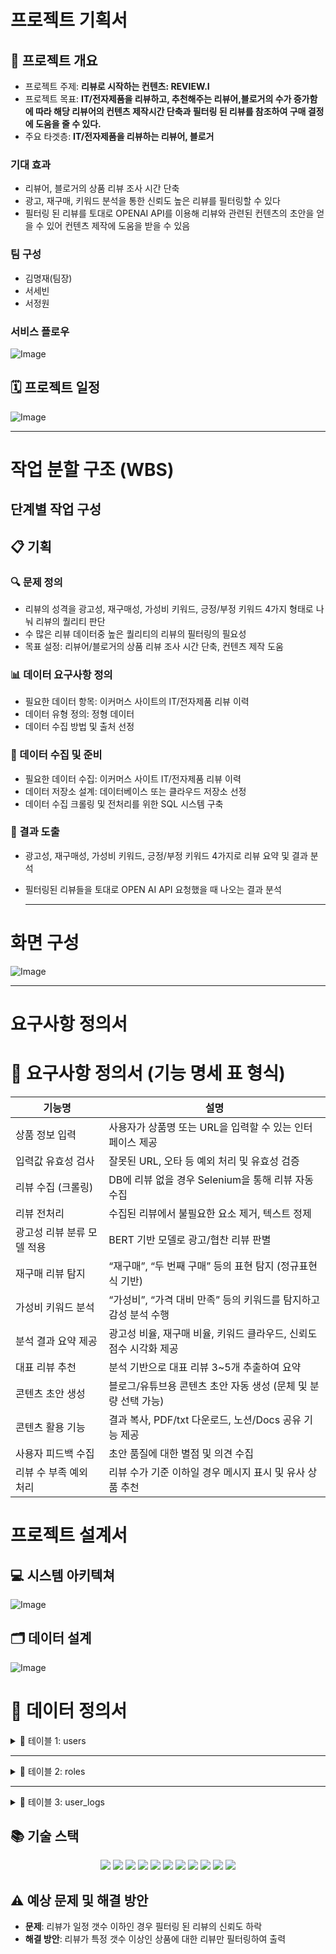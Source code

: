 # 프로젝트 기획서

## 📌 프로젝트 개요
- 프로젝트 주제: **리뷰로 시작하는 컨텐츠: REVIEW.I**
- 프로젝트 목표: **IT/전자제품을 리뷰하고, 추천해주는 리뷰어,블로거의 수가 증가함에 따라 해당 리뷰어의 컨텐츠 제작시간 단축과 필터링 된 리뷰를 참조하여 구매 결정에 도움을 줄 수 있다.**
- 주요 타겟층: **IT/전자제품을 리뷰하는 리뷰어, 블로거**

### 기대 효과
- 리뷰어, 블로거의 상품 리뷰 조사 시간 단축
- 광고, 재구매, 키워드 분석을 통한 신뢰도 높은 리뷰를 필터링할 수 있다
- 필터링 된 리뷰를 토대로 OPENAI API를 이용해 리뷰와 관련된 컨텐츠의 초안을 얻을 수 있어 컨텐츠 제작에 도움을 받을 수 있음

### 팀 구성
- 김명재(팀장)
- 서세빈
- 서정원

### 서비스 플로우
![Image](https://github.com/user-attachments/assets/10ae1b2b-4de2-4625-9f5c-574707318dc3)

## 🗓️ 프로젝트 일정
![Image](https://github.com/user-attachments/assets/7ad77921-0720-43cd-a4c5-06e3a916e9ed)

  ------------------------------

# 작업 분할 구조 (WBS)

## 단계별 작업 구성

## 📋 기획 
### 🔍 문제 정의
- 리뷰의 성격을 광고성, 재구매성, 가성비 키워드, 긍정/부정 키워드 4가지 형태로 나눠 리뷰의 퀄리티 판단
- 수 많은 리뷰 데이터중 높은 퀄리티의 리뷰의 필터링의 필요성
- 목표 설정: 리뷰어/블로거의 상품 리뷰 조사 시간 단축, 컨텐츠 제작 도움

### 📊 데이터 요구사항 정의 
- 필요한 데이터 항목: 이커머스 사이트의 IT/전자제품 리뷰 이력
- 데이터 유형 정의: 정형 데이터
- 데이터 수집 방법 및 출처 선정

### 💾 데이터 수집 및 준비
- 필요한 데이터 수집: 이커머스 사이트 IT/전자제품 리뷰 이력
- 데이터 저장소 설계: 데이터베이스 또는 클라우드 저장소 선정
- 데이터 수집 크롤링 및 전처리를 위한 SQL 시스템 구축

### 📑 결과 도출
- 광고성, 재구매성, 가성비 키워드, 긍정/부정 키워드 4가지로 리뷰 요약 및 결과 분석
- 필터링된 리뷰들을 토대로 OPEN AI API 요청했을 때 나오는 결과 분석

  ------------------------------

# 화면 구성
![Image](https://github.com/user-attachments/assets/15efdb4b-81e0-4726-ad98-b97c44baa7f1)

  ------------------------------

# 요구사항 정의서
# 📌 요구사항 정의서 (기능 명세 표 형식)

| 기능명                      | 설명                                                                 |
|---------------------------|----------------------------------------------------------------------|
| 상품 정보 입력             | 사용자가 상품명 또는 URL을 입력할 수 있는 인터페이스 제공              |
| 입력값 유효성 검사         | 잘못된 URL, 오타 등 예외 처리 및 유효성 검증                          |
| 리뷰 수집 (크롤링)         | DB에 리뷰 없을 경우 Selenium을 통해 리뷰 자동 수집                    |
| 리뷰 전처리                | 수집된 리뷰에서 불필요한 요소 제거, 텍스트 정제                       |
| 광고성 리뷰 분류 모델 적용 | BERT 기반 모델로 광고/협찬 리뷰 판별                                 |
| 재구매 리뷰 탐지           | “재구매”, “두 번째 구매” 등의 표현 탐지 (정규표현식 기반)              |
| 가성비 키워드 분석         | “가성비”, “가격 대비 만족” 등의 키워드를 탐지하고 감성 분석 수행       |
| 분석 결과 요약 제공        | 광고성 비율, 재구매 비율, 키워드 클라우드, 신뢰도 점수 시각화 제공      |
| 대표 리뷰 추천             | 분석 기반으로 대표 리뷰 3~5개 추출하여 요약                          |
| 콘텐츠 초안 생성           | 블로그/유튜브용 콘텐츠 초안 자동 생성 (문체 및 분량 선택 가능)         |
| 콘텐츠 활용 기능           | 결과 복사, PDF/txt 다운로드, 노션/Docs 공유 기능 제공                 |
| 사용자 피드백 수집         | 초안 품질에 대한 별점 및 의견 수집                                    |
| 리뷰 수 부족 예외 처리     | 리뷰 수가 기준 이하일 경우 메시지 표시 및 유사 상품 추천               |


# 프로젝트 설계서

## 💻 시스템 아키텍쳐
![Image](https://github.com/user-attachments/assets/f91c64df-895a-487a-aa61-f442dca7d3a6)

## 🗂️ 데이터 설계
![Image](https://github.com/user-attachments/assets/c8b5cf78-d7df-4fc3-bb66-015d0b6a8f76)

# 📘 데이터 정의서

<details>
<summary>📁 테이블 1: users</summary>

### 테이블 정보

| 항목        | 설명                          |
|-------------|-------------------------------|
| 테이블 명   | users                         |
| 설명        | 사용자 정보를 저장하는 테이블 |
| 작성자      | 홍길동                         |
| 생성일자    | 2025-05-09                    |
| 비고        | -                             |

### 컬럼 정의

| 컬럼명     | 데이터 타입 | 길이 | PK | NN | FK | 기본값           | 설명           |
|------------|-------------|------|----|----|----|------------------|----------------|
| id         | INT         | -    | O  | O  |    | AUTO_INCREMENT   | 사용자 ID       |
| username   | VARCHAR     | 50   |    | O  |    |                  | 사용자 계정명    |
| email      | VARCHAR     | 100  |    | O  |    |                  | 이메일 주소      |
| created_at | DATETIME    | -    |    | O  |    | CURRENT_TIMESTAMP| 생성 일시        |

</details>

---

<details>
<summary>📁 테이블 2: roles</summary>

### 테이블 정보

| 항목        | 설명                          |
|-------------|-------------------------------|
| 테이블 명   | roles                         |
| 설명        | 사용자 역할 정의 테이블       |
| 작성자      | 홍길동                         |
| 생성일자    | 2025-05-09                    |
| 비고        | -                             |

### 컬럼 정의

| 컬럼명   | 데이터 타입 | 길이 | PK | NN | FK | 기본값 | 설명            |
|----------|-------------|------|----|----|----|--------|-----------------|
| id       | INT         | -    | O  | O  |    |        | 역할 ID (PK)    |
| name     | VARCHAR     | 50   |    | O  |    |        | 역할 이름        |

</details>

---

<details>
<summary>📁 테이블 3: user_logs</summary>

### 테이블 정보

| 항목        | 설명                           |
|-------------|--------------------------------|
| 테이블 명   | user_logs                      |
| 설명        | 사용자 로그인 이력 테이블      |
| 작성자      | 홍길동                          |
| 생성일자    | 2025-05-09                     |
| 비고        | -                              |

### 컬럼 정의

| 컬럼명     | 데이터 타입 | 길이 | PK | NN | FK | 기본값           | 설명             |
|------------|-------------|------|----|----|----|------------------|------------------|
| id         | INT         | -    | O  | O  |    | AUTO_INCREMENT   | 로그 고유 ID      |
| user_id    | INT         | -    |    | O  | O  |                  | 사용자 ID (FK)    |
| login_time | DATETIME    | -    |    | O  |    | CURRENT_TIMESTAMP| 로그인 시각       |

</details>

## 📚 기술 스택

<div align=center>
    <img src="https://img.shields.io/badge/python-3670A0?style=for-the-badge&logo=python&logoColor=ffdd54">
    <img src="https://img.shields.io/badge/mysql-4479A1.svg?style=for-the-badge&logo=mysql&logoColor=white">
    <img src="https://img.shields.io/badge/flask-%23000.svg?style=for-the-badge&logo=flask&logoColor=white">
    <img src="https://img.shields.io/badge/github-%23121011.svg?style=for-the-badge&logo=github&logoColor=white">
    <img src="https://img.shields.io/badge/openai-412991?style=for-the-badge&logo=openai&logoColor=black">
    <img src="https://img.shields.io/badge/Amazon%20EC2-FF9900?style=for-the-badge&logo=amazonec2&logoColor=black">
    <img src="https://img.shields.io/badge/Amazon%20S3-FF9900?style=for-the-badge&logo=amazons3&logoColor=white">
    <img src="https://img.shields.io/badge/Amazon%20RDS-527FFF?style=for-the-badge&logo=amazonrds&logoColor=black">
    <img src="https://img.shields.io/badge/nginx-%23009639.svg?style=for-the-badge&logo=nginx&logoColor=white">
    <img src="https://img.shields.io/badge/-selenium-%43B02A?style=for-the-badge&logo=selenium&logoColor=white">
    <img src="https://img.shields.io/badge/redis-%23DD0031.svg?style=for-the-badge&logo=redis&logoColor=white">
</div>

## ⚠️ 예상 문제 및 해결 방안
- **문제**: 리뷰가 일정 갯수 이하인 경우 필터링 된 리뷰의 신뢰도 하락
- **해결 방안**: 리뷰가 특정 갯수 이상인 상품에 대한 리뷰만 필터링하여 출력